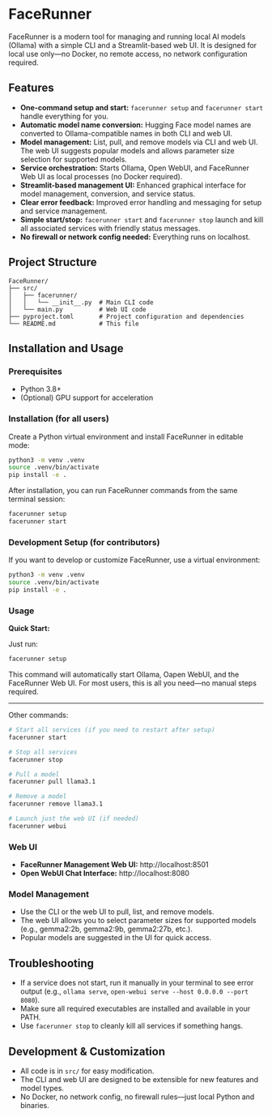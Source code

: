 # FaceRunner

FaceRunner is a modern tool for managing and running local AI models (Ollama) with a simple CLI and a Streamlit-based web UI. It is designed for local use only—no Docker, no remote access, no network configuration required.

## Features

- **One-command setup and start:** `facerunner setup` and `facerunner start` handle everything for you.
- **Automatic model name conversion:** Hugging Face model names are converted to Ollama-compatible names in both CLI and web UI.
- **Model management:** List, pull, and remove models via CLI and web UI. The web UI suggests popular models and allows parameter size selection for supported models.
- **Service orchestration:** Starts Ollama, Open WebUI, and FaceRunner Web UI as local processes (no Docker required).
- **Streamlit-based management UI:** Enhanced graphical interface for model management, conversion, and service status.
- **Clear error feedback:** Improved error handling and messaging for setup and service management.
- **Simple start/stop:** `facerunner start` and `facerunner stop` launch and kill all associated services with friendly status messages.
- **No firewall or network config needed:** Everything runs on localhost.

## Project Structure

```
FaceRunner/
├── src/
│   ├── facerunner/
│   │   └── __init__.py  # Main CLI code
│   └── main.py          # Web UI code
├── pyproject.toml       # Project configuration and dependencies
└── README.md            # This file
```

## Installation and Usage

### Prerequisites
- Python 3.8+
- (Optional) GPU support for acceleration

### Installation (for all users)
Create a Python virtual environment and install FaceRunner in editable mode:

```bash
python3 -m venv .venv
source .venv/bin/activate
pip install -e .
```

After installation, you can run FaceRunner commands from the same terminal session:
```bash
facerunner setup
facerunner start
```

### Development Setup (for contributors)
If you want to develop or customize FaceRunner, use a virtual environment:

```bash
python3 -m venv .venv
source .venv/bin/activate
pip install -e .
```

### Usage

**Quick Start:**

Just run:
```bash
facerunner setup
```
This command will automatically start Ollama, Oapen WebUI, and the FaceRunner Web UI. For most users, this is all you need—no manual steps required.

---

Other commands:
```bash
# Start all services (if you need to restart after setup)
facerunner start

# Stop all services
facerunner stop

# Pull a model
facerunner pull llama3.1

# Remove a model
facerunner remove llama3.1

# Launch just the web UI (if needed)
facerunner webui
```

### Web UI
- **FaceRunner Management Web UI:** http://localhost:8501
- **Open WebUI Chat Interface:** http://localhost:8080

### Model Management
- Use the CLI or the web UI to pull, list, and remove models.
- The web UI allows you to select parameter sizes for supported models (e.g., gemma2:2b, gemma2:9b, gemma2:27b, etc.).
- Popular models are suggested in the UI for quick access.

## Troubleshooting
- If a service does not start, run it manually in your terminal to see error output (e.g., `ollama serve`, `open-webui serve --host 0.0.0.0 --port 8080`).
- Make sure all required executables are installed and available in your PATH.
- Use `facerunner stop` to cleanly kill all services if something hangs.

## Development & Customization
- All code is in `src/` for easy modification.
- The CLI and web UI are designed to be extensible for new features and model types.
- No Docker, no network config, no firewall rules—just local Python and binaries.
